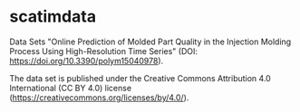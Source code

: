 # scatimdata
Data Sets "Online Prediction of Molded Part Quality in the Injection Molding Process Using High-Resolution Time Series" (DOI: https://doi.org/10.3390/polym15040978).

The data set is published under the Creative Commons Attribution 4.0 International (CC BY 4.0) license (https://creativecommons.org/licenses/by/4.0/).
